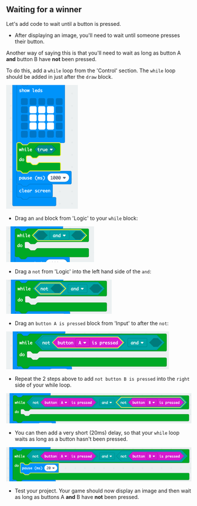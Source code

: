 ## Waiting for a winner

Let's add code to wait until a button is pressed.

+ After displaying an image, you'll need to wait until someone presses their button.

Another way of saying this is that you'll need to wait as long as button A **and** button B have **not** been pressed.

To do this, add a `while` loop from the 'Control' section. The `while` loop should be added in just after the `draw` block.

![截圖](images/reaction-while.png)

+ Drag an `and` block from 'Logic' to your `while` block:

![截圖](images/reaction-and.png)

+ Drag a `not` from 'Logic' into the left hand side of the `and`:

![截圖](images/reaction-not.png)

+ Drag an `button A is pressed` block from 'Input' to after the `not`:

![截圖](images/reaction-button-a.png)

+ Repeat the 2 steps above to add `not button B is pressed` into the `right` side of your while loop.

![截圖](images/reaction-button-b.png)

+ You can then add a very short (20ms) delay, so that your `while` loop waits as long as a button hasn't been pressed.

![截圖](images/reaction-delay.png)

+ Test your project. Your game should now display an image and then wait as long as buttons A **and** B have **not** been pressed.